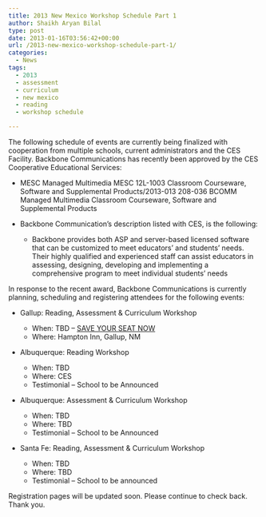 ```yaml
---
title: 2013 New Mexico Workshop Schedule Part 1
author: Shaikh Aryan Bilal
type: post
date: 2013-01-16T03:56:42+00:00
url: /2013-new-mexico-workshop-schedule-part-1/
categories:
  - News
tags:
  - 2013
  - assessment
  - curriculum
  - new mexico
  - reading
  - workshop schedule

---
```

The following schedule of events are currently being finalized with cooperation from multiple schools, current administrators and the CES Facility. Backbone Communications has recently been approved by the CES Cooperative Educational Services:

  * MESC Managed Multimedia MESC 12L-1003 Classroom Courseware, Software and Supplemental Products/2013-013 208-036 BCOMM Managed Multimedia Classroom Courseware, Software and Supplemental Products

  * Backbone Communication&#8217;s description listed with CES, is the following: 
      * Backbone provides both ASP and server-based licensed software that can be customized to meet educators&#8217; and students&#8217; needs. Their highly qualified and experienced staff can assist educators in assessing, designing, developing and implementing a comprehensive program to meet individual students&#8217; needs

In response to the recent award, Backbone Communications is currently planning, scheduling and registering attendees for the following events:

  * Gallup: Reading, Assessment & Curriculum Workshop 
      * When: TBD &#8211; [SAVE YOUR SEAT NOW][1]
      * Where: Hampton Inn, Gallup, NM

  * Albuquerque: Reading Workshop 
      * When: TBD
      * Where: CES
      * Testimonial &#8211; School to be Announced

  * Albuquerque: Assessment & Curriculum Workshop 
      * When: TBD
      * Where: TBD
      * Testimonial &#8211; School to be Announced

  * Santa Fe: Reading, Assessment & Curriculum Workshop 
      * When: TBD
      * Where: TBD
      * Testimonial &#8211; School to be announced

Registration pages will be updated soon. Please continue to check back.  
Thank you.

 [1]: https://backbone.infusionsoft.com/app/form/rh-workshop-gallup-new-mexico